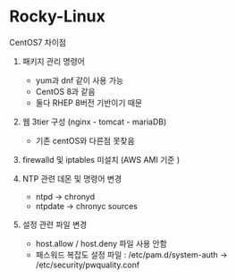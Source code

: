 # Rocky-Linux

CentOS7 차이점
1. 패키지 관리 명령어
   - yum과 dnf 같이 사용 가능
   - CentOS 8과 같음
   - 둘다 RHEP 8버전 기반이기 때문

3. 웹 3tier 구성 (nginx - tomcat - mariaDB)
   - 기존 centOS와 다른점 못찾음

4. firewalld 및 iptables 미설치 (AWS AMI 기준 )

5. NTP 관련 데몬 및 명령어 변경
   - ntpd -> chronyd
   - ntpdate -> chronyc sources

6. 설정 관련 파일 변경
   - host.allow / host.deny 파일 사용 안함
   - 패스워드 복잡도 설정 파일 : /etc/pam.d/system-auth -> /etc/security/pwquality.conf
